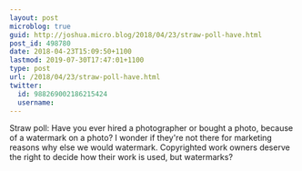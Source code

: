 ```yaml
---
layout: post
microblog: true
guid: http://joshua.micro.blog/2018/04/23/straw-poll-have.html
post_id: 498780
date: 2018-04-23T15:09:50+1100
lastmod: 2019-07-30T17:47:01+1100
type: post
url: /2018/04/23/straw-poll-have.html
twitter:
  id: 988269002186215424
  username: 
---
```

Straw poll: Have you ever hired a photographer or bought a photo, because of a watermark on a photo? I wonder if they're not there for marketing reasons why else we would watermark. Copyrighted work owners deserve the right to decide how their work is used, but watermarks?
